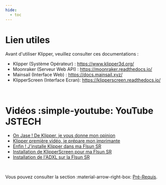 ```yaml
---
hide:
  - toc
---
```


# Lien utiles

Avant d'utiliser Klipper, veuillez consulter ces documentations :

- Klipper (Système Opérateur) : <a href="https://www.klipper3d.org/" target="_blank">https://www.klipper3d.org/</a>
- Moonraker (Serveur Web API) : <a href="https://moonraker.readthedocs.io/" target="_blank">https://moonraker.readthedocs.io/</a>
- Mainsail (Interface Web) : <a href="https://docs.mainsail.xyz/" target="_blank">https://docs.mainsail.xyz/</a>
- KlipperScreen (Interface Ecran): <a href="https://klipperscreen.readthedocs.io/" target="_blank">https://klipperscreen.readthedocs.io/</a>

<br />

# Vidéos :simple-youtube: YouTube JSTECH

- <a href="https://www.youtube.com/watch?v=MDrla0SI0yc&t=5s" target="_blank">On Jase ! De Klipper, je vous donne mon opinion</a>
- <a href="https://www.youtube.com/watch?v=qM-jBRMGjTc" target="_blank">Klipper première vidéo, je prépare mon imprimante</a>
- <a href="https://www.youtube.com/watch?v=8YD-KOxrrXk" target="_blank">Enfin ! J'installe Klipper dans ma Flsun SR</a>
- <a href="https://www.youtube.com/watch?v=gb-oAeDfrio" target="_blank">Installation de KlipperScreen pour ma Flsun SR</a>
- <a href="https://www.youtube.com/watch?v=BhEWXpf3hUA" target="_blank">Installation de l'ADXL sur la Flsun SR</a>                                                                

<br />

Vous pouvez consulter la section :material-arrow-right-box: [Pré-Requis](installation/pre-requis.md).
